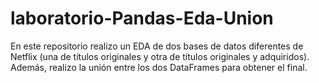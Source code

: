 # laboratorio-Pandas-Eda-Union
En este repositorio realizo un EDA de dos bases de datos diferentes de Netflix (una de títulos originales y otra de títulos originales y adquiridos). Además, realizo la unión entre los dos DataFrames para obtener el final. 
